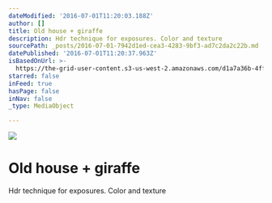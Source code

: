 ```yaml
---
dateModified: '2016-07-01T11:20:03.188Z'
author: []
title: Old house + giraffe
description: Hdr technique for exposures. Color and texture
sourcePath: _posts/2016-07-01-7942d1ed-cea3-4283-9bf3-ad7c2da2c22b.md
datePublished: '2016-07-01T11:20:37.963Z'
isBasedOnUrl: >-
  https://the-grid-user-content.s3-us-west-2.amazonaws.com/d1a7a36b-4ffb-4770-9202-93d844f41aba.jpg
starred: false
inFeed: true
hasPage: false
inNav: false
_type: MediaObject

---
```

![](https://the-grid-user-content.s3-us-west-2.amazonaws.com/d1a7a36b-4ffb-4770-9202-93d844f41aba.jpg)

# Old house + giraffe

Hdr technique for exposures. Color and texture
